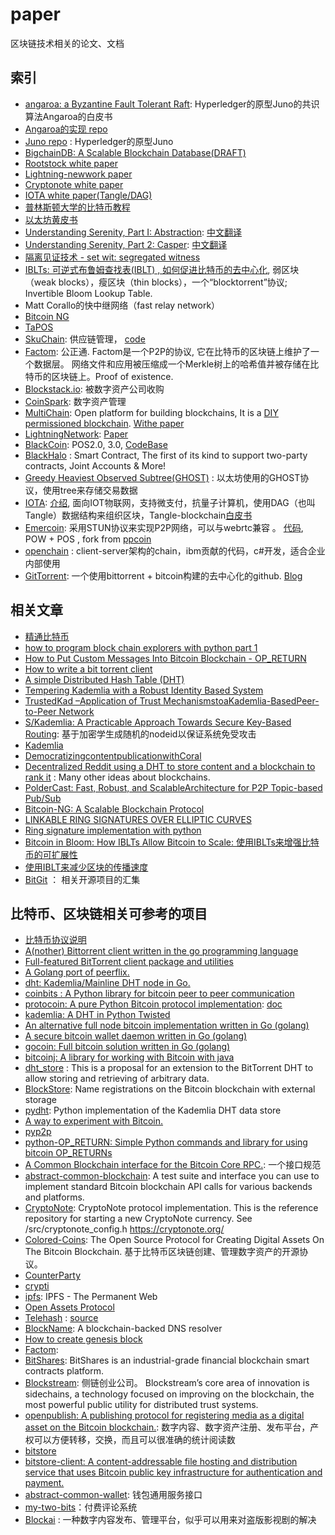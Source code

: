 # paper
区块链技术相关的论文、文档

## 索引
* [angaroa: a Byzantine Fault Tolerant Raft](docs/copeland_zhong.pdf): Hyperledger的原型Juno的共识算法Angaroa的白皮书
* [Angaroa的实现 repo](https://github.com/chrisnc/tangaroa) 
* [Juno repo](https://github.com/blockchain-university/juno) : Hyperledger的原型Juno
* [BigchainDB: A Scalable Blockchain Database(DRAFT)](docs/bigchaindb-whitepaper.pdf)
* [Rootstock white paper](docs/RootstockWhitePaperv8-Overview.pdf)
* [Lightning-newwork paper](docs/lightning-network-paper.pdf)
* [Cryptonote white paper](docs/cryptonote_whitepaper.pdf)
* [IOTA white paper(Tangle/DAG)](docs/tangle.pdf)
* [普林斯顿大学的比特币教程](docs/princeton_bitcoin_book.pdf)
* [以太坊黄皮书](docs/ethereum_yellow_paper.pdf)
* [Understanding Serenity, Part I: Abstraction](https://blog.ethereum.org/2015/12/24/understanding-serenity-part-i-abstraction/): [中文翻译](http://ethfans.org/posts/understanding-serenity-part-i-abstraction)
* [Understanding Serenity, Part 2: Casper](https://blog.ethereum.org/2015/12/28/understanding-serenity-part-2-casper/): [中文翻译](http://ethfans.org/posts/understanding-serenity-part-ii-casper)
* [隔离见证技术 - set wit: segregated witness](http://www.8btc.com/segregated-witness-is-cool)
* [IBLTs: 可逆式布鲁姆查找表(IBLT) , 如何促进比特币的去中心化](http://www.8btc.com/iblts-bitcoin-decentralization), 弱区块（weak blocks），瘦区块（thin blocks），一个“blocktorrent”协议; Invertible Bloom Lookup Table. 
* Matt Corallo的快中继网络（fast relay network）
* [Bitcoin NG](http://www.8btc.com/bitcoin-ng-2)
* [TaPOS](http://www.bts.hk/tapos-baipishu.html)
* [SkuChain](http://www.skuchain.com/): 供应链管理， [code](https://github.com/thingchain)
* [Factom](): 公正通. Factom是一个P2P的协议, 它在比特币的区块链上维护了一个数据层。 网络文件和应用被压缩成一个Merkle树上的哈希值并被存储在比特币的区块链上。Proof of existence.
* [Blockstack.io](https://blockstack.io/): 被数字资产公司收购
* [CoinSpark](https://coinspark.org/): 数字资产管理
* [MultiChain](http://www.multichain.com/): Open platform for building blockchains, It is a [DIY permissioned blockchain](http://bitcoinist.net/multichain-diy-permissioned-blockchain/). [Withe paper](http://www.multichain.com/white-paper/)
* [LightningNetwork](https://github.com/LightningNetwork/lnd): [Paper](https://github.com/LightningNetwork/paper)
* [BlackCoin](http://blackcoin.co/): POS2.0, 3.0, [CodeBase](https://github.com/rat4/blackcoin)
* [BlackHalo](http://blackhalo.info/) : Smart Contract, The first of its kind to support two-party contracts, Joint Accounts & More! 
* [Greedy Heaviest Observed Subtree(GHOST)](http://www.cs.huji.ac.il/~avivz/pubs/13/btc_scalability_full.pdf) : 以太坊使用的GHOST协议，使用tree来存储交易数据
* [IOTA](http://iotatoken.com/): [介绍](http://cointelegraph.com/news/iota-a-blockchain-less-gasp-token-for-the-internet-of-things), 面向IOT物联网，支持微支付，抗量子计算机，使用DAG（也叫Tangle）数据结构来组织区块，Tangle-blockchain[白皮书](http://188.138.57.93/tangle.pdf)
* [Emercoin](https://github.com/EvgenijM86/emercoin/): 采用STUN协议来实现P2P网络，可以与webrtc兼容 。 [代码](https://github.com/EvgenijM86/emercoin/), POW + POS , fork from [ppcoin](https://github.com/ppcoin/ppcoin)
* [openchain](https://www.openchain.org/) : client-server架构的chain，ibm贡献的代码，c#开发，适合企业内部使用
* [GitTorrent](https://github.com/conseweb/GitTorrent): 一个使用bittorrent + bitcoin构建的去中心化的github. [Blog](http://blog.printf.net/articles/2015/05/29/announcing-gittorrent-a-decentralized-github/)

## 相关文章
* [精通比特币](http://www.zhibimo.com/read/wang-miao/mastering-bitcoin/index.html)
* [how to program block chain explorers with python part 1](http://alexgorale.com/how-to-program-block-chain-explorers-with-python-part-1)
* [How to Put Custom Messages Into Bitcoin Blockchain - OP_RETURN](http://wlangiewicz.com/blog/2014/10/24/how-to-put-custom-messages-into-bitcoin-blockchain-op-return/)
* [How to write a bit torrent client](http://www.kristenwidman.com/blog/33/how-to-write-a-bittorrent-client-part-1/)
* [A simple Distributed Hash Table (DHT)](https://rezahok.wordpress.com/2009/09/21/a-simple-distributed-hash-table-dht/)
* [Tempering Kademlia with a Robust Identity Based System](http://www.lajello.com/papers/p2p08.pdf)
* [TrustedKad –Application of Trust MechanismstoaKademlia-BasedPeer-to-Peer Network](https://duepublico.uni-duisburg-essen.de/servlets/DerivateServlet/Derivate-37616/Dissertation_Kohnen.pdf)
* [S/Kademlia: A Practicable Approach Towards Secure Key-Based Routing](http://www.tm.uka.de/doc/SKademlia_2007.pdf): 基于加密学生成随机的nodeid以保证系统免受攻击
* [Kademlia](https://zh.wikipedia.org/wiki/Kademlia)
* [DemocratizingcontentpublicationwithCoral](https://www.coralcdn.org/docs/coral-nsdi04.pdf)
* [Decentralized Reddit using a DHT to store content and a blockchain to rank it](https://news.ycombinator.com/item?id=10391996) : Many other ideas about blockchains. 
* [PolderCast: Fast, Robust, and ScalableArchitecture for P2P Topic-based Pub/Sub](http://acropolis.cs.vu.nl/~spyros/www/papers/PolderCast.pdf)
* [Bitcoin-NG: A Scalable Blockchain Protocol](http://arxiv.org/pdf/1510.02037.pdf)
* [LINKABLE RING SIGNATURES OVER ELLIPTIC CURVES](https://jesper.borgstrup.dk/2014/04/linkable-ring-signatures-over-elliptic-curves/)
* [Ring signature implementation with python](http://everything.explained.today/Ring_signature/)
* [Bitcoin in Bloom: How IBLTs Allow Bitcoin to Scale: 使用IBLTs来增强比特币的可扩展性](https://www.cryptocoinsnews.com/bitcoin-in-bloom-how-iblts-allow-bitcoin-scale/)
* [使用IBLT来减少区块的传播速度](https://gist.github.com/gavinandresen/e20c3b5a1d4b97f79ac2)
* [BitGit](http://luke.dashjr.org/programs/bitcoin/) ： 相关开源项目的汇集

## 比特币、区块链相关可参考的项目
* [比特币协议说明](https://zh-cn.bitcoin.it/wiki/%E5%8D%8F%E8%AE%AE%E8%AF%B4%E6%98%8E)
* [A(nother) Bittorrent client written in the go programming language
](https://github.com/jackpal/Taipei-Torrent)
* [Full-featured BitTorrent client package and utilities](https://github.com/anacrolix/torrent)
* [A Golang port of peerflix.](https://github.com/Sioro-Neoku/go-peerflix)
* [dht: Kademlia/Mainline DHT node in Go.](https://github.com/nictuku/dht)
* [coinbits : A Python library for bitcoin peer to peer communication](https://github.com/8468/coinbits)
* [protocoin: A pure Python Bitcoin protocol implementation](https://github.com/perone/protocoin): [doc](http://protocoin.readthedocs.org/)
* [kademlia: A DHT in Python Twisted](https://github.com/bmuller/kademlia)
* [An alternative full node bitcoin implementation written in Go (golang)](https://github.com/btcsuite/btcd)
* [A secure bitcoin wallet daemon written in Go (golang)](https://github.com/btcsuite/btcwallet)
* [gocoin: Full bitcoin solution written in Go (golang)](https://github.com/piotrnar/gocoin)
* [bitcoinj: A library for working with Bitcoin with java](https://github.com/bitcoinj/bitcoinj)
* [dht_store](http://www.libtorrent.org/dht_store.html) : This is a proposal for an extension to the BitTorrent DHT to allow storing and retrieving of arbitrary data.
* [BlockStore](https://github.com/blockstack/blockstore): Name registrations on the Bitcoin blockchain with external storage
* [pydht](https://github.com/isaaczafuta/pydht): Python implementation of the Kademlia DHT data store
* [A way to experiment with Bitcoin.](https://github.com/gak/docker-bitcoin-regtest)
* [pyp2p](https://github.com/Storj/pyp2p)
* [python-OP_RETURN: Simple Python commands and library for using bitcoin OP_RETURNs](https://github.com/coinspark/python-OP_RETURN)
* [A Common Blockchain interface for the Bitcoin Core RPC.](https://github.com/blockai/rpc-common-blockchain): 一个接口规范
* [abstract-common-blockchain](https://github.com/blockai/abstract-common-blockchain): A test suite and interface you can use to implement standard Bitcoin blockchain API calls for various backends and platforms.
* [CryptoNote](https://github.com/cryptonotefoundation/cryptonote): CryptoNote protocol implementation. This is the reference repository for starting a new CryptoNote currency. See /src/cryptonote_config.h https://cryptonote.org/
* [Colored-Coins](https://github.com/Colored-Coins): The Open Source Protocol for Creating Digital Assets On The Bitcoin Blockchain. 基于比特币区块链创建、管理数字资产的开源协议。
* [CounterParty](http://counterparty.io/)
* [crypti](https://crypti.me/)
* [ipfs](https://github.com/ipfs/ipfs): IPFS - The Permanent Web
* [Open Assets Protocol](https://github.com/OpenAssets/open-assets-protocol)
* [Telehash](http://telehash.org/) : [source](https://github.com/telehash)
* [BlockName](https://github.com/telehash/blockname): A blockchain-backed DNS resolver
* [How to create genesis block](https://github.com/lhartikk/GenesisH0)
* [Factom](https://github.com/FactomProject/FactomCode): 
* [BitShares](https://bitshares.org/): BitShares is an industrial-grade financial blockchain smart contracts platform.
* [Blockstream](https://blockstream.com/): 侧链创业公司。 Blockstream’s core area of innovation is sidechains, a technology focused on improving on the blockchain, the most powerful public utility for distributed trust systems.
* [openpublish: A publishing protocol for registering media as a digital asset on the Bitcoin blockchain.](https://github.com/blockai/openpublish): 数字内容、数字资产注册、发布平台，产权可以方便转移，交换，而且可以很准确的统计阅读数
* [bitstore]()
* [bitstore-client: A content-addressable file hosting and distribution service that uses Bitcoin public key infrastructure for authentication and payment.](https://github.com/blockai/bitstore-client)
* [abstract-common-wallet](https://github.com/blockai/abstract-common-wallet): 钱包通用服务接口
* [my-two-bits](https://github.com/blockai/my-two-bits)：付费评论系统
* [Blockai](https://www.blockai.com) : 一种数字内容发布、管理平台，似乎可以用来对盗版影视剧的解决

